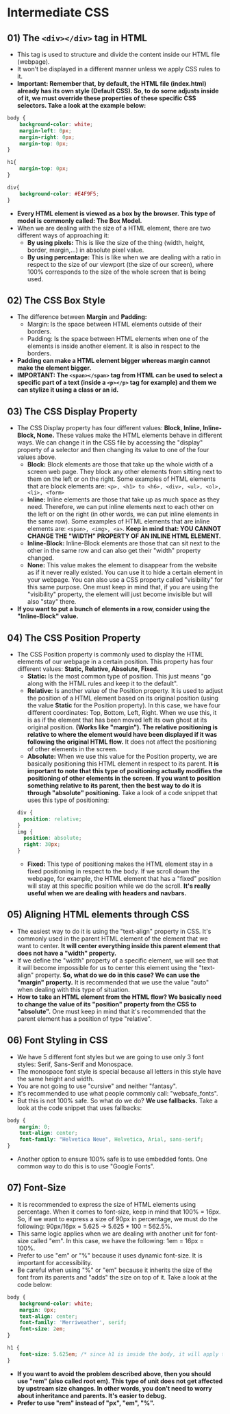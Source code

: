 # Intermediate CSS

## 01) The ```<div></div>``` tag in HTML
* This tag is used to structure and divide the content inside our HTML file (webpage).
* It won't be displayed in a different manner unless we apply CSS rules to it.
* __Important: Remember that, by default, the HTML file (index.html) already has its own style (Default CSS). So, to do some adjusts inside of it, we must override these properties of these specific CSS selectors. Take a look at the example below:__
```css
body {
    background-color: white;
    margin-left: 0px;
    margin-right: 0px;
    margin-top: 0px;
}

h1{
    margin-top: 0px;
}

div{
    background-color: #E4F9F5;
}
```
* __Every HTML element is viewed as a box by the browser. This type of model is commonly called: The Box Model.__
* When we are dealing with the size of a HTML element, there are two different ways of approaching it:
  * __By using pixels:__ This is like the size of the thing (width, height, border, margin,...) in absolute pixel value.
  * __By using percentage:__ This is like when we are dealing with a ratio in respect to the size of our viewport (the size of our screen), where 100% corresponds to the size of the whole screen that is being used.

## 02) The CSS Box Style
* The difference between __Margin__ and __Padding:__
  * Margin: Is the space between HTML elements outside of their borders.
  * Padding: Is the space between HTML elements when one of the elements is inside another element. It is also in respect to the borders.
* __Padding can make a HTML element bigger whereas margin cannot make the element bigger.__
* __IMPORTANT: The ```<span></span>``` tag from HTML can be used to select a specific part of a text (inside a ```<p></p>``` tag for example) and them we can stylize it using a class or an id.__

## 03) The CSS Display Property
* The CSS Display property has four different values: __Block, Inline, Inline-Block, None.__ These values make the HTML elements behave in different ways. We can change it in the CSS file by accessing the "display" property of a selector and then changing its value to one of the four values above.
  * __Block:__ Block elements are those that take up the whole width of a screen web page. They block any other elements from sitting next to them on the left or on the right. Some examples of HTML elements that are block elements are: ```<p>, <h1> to <h6>, <div>, <ul>, <ol>, <li>, <form>```
  * __Inline:__ Inline elements are those that take up as much space as they need. Therefore, we can put inline elements next to each other on the left or on the right (in other words, we can put inline elements in the same row). Some examples of HTML elements that are inline elements are: ```<span>, <img>, <a>```. __Keep in mind that: YOU CANNOT CHANGE THE "WIDTH" PROPERTY OF AN INLINE HTML ELEMENT.__
  * __Inline-Block:__ Inline-Block elements are those that can sit next to the other in the same row and can also get their "width" property changed.
  * __None:__ This value makes the element to disappear from the website as if it never really existed. You can use it to hide a certain element in your webpage. You can also use a CSS property called "visibility" for this same purpose. One must keep in mind that, if you are using the "visibility" property, the element will just become invisible but will also "stay" there.
* __If you want to put a bunch of elements in a row, consider using the "Inline-Block" value.__
  
## 04) The CSS Position Property
* The CSS Position property is commonly used to display the HTML elements of our webpage in a certain position. This property has four different values: __Static, Relative, Absolute, Fixed.__ 
  * __Static:__ Is the most common type of position. This just means "go along with the HTML rules and keep it to the default".
  * __Relative:__ Is another value of the Position property. It is used to adjust the position of a HTML element based on its original position (using the value __Static__ for the Position property). In this case, we have four different coordinates: Top, Bottom, Left, Right. When we use this, it is as if the element that has been moved left its own ghost at its original position. __(Works like "margin"). The relative positioning is relative to where the element would have been displayed if it was following the original HTML flow.__ It does not affect the positioning of other elements in the screen.
  * __Absolute:__ When we use this value for the Position property, we are basically positioning this HTML element in respect to its parent. __It is important to note that this type of positioning actually modifies the positioning of other elements in the screen__. __If you want to position something relative to its parent, then the best way to do it is through "absolute" positioning.__ Take a look of a code snippet that uses this type of positioning:
  ```css
  div {
    position: relative;
  }
  img {
    position: absolute;
    right: 30px;
  }
  ```
  * __Fixed:__ This type of positioning makes the HTML element stay in a fixed positioning in respect to the body. If we scroll down the webpage, for example, the HTML element that has a "fixed" position will stay at this specific position while we do the scroll. __It's really useful when we are dealing with headers and navbars.__

## 05) Aligning HTML elements through CSS
* The easiest way to do it is using the "text-align" property in CSS. It's commonly used in the parent HTML element of the element that we want to center. __It will center everything inside this parent element that does not have a "width" property.__
* If we define the "width" property of a specific element, we will see that it will become impossible for us to center this element using the "text-align" property. __So, what do we do in this case? We can use the "margin" property.__ It is recommended that we use the value "auto" when dealing with this type of situation.
* __How to take an HTML element from the HTML flow? We basically need to change the value of its "position" property from the CSS to "absolute".__ One must keep in mind that it's recommended that the parent element has a position of type "relative".

## 06) Font Styling in CSS
* We have 5 different font styles but we are going to use only 3 font styles: Serif, Sans-Serif and Monospace. 
* The monospace font style is special because all letters in this style have the same height and width.
* You are not going to use "cursive" and neither "fantasy".
* It's recommended to use what people commonly call: "websafe_fonts".
* But this is not 100% safe. So what do we do? __We use fallbacks.__ Take a look at the code snippet that uses fallbacks:
```css
body {
    margin: 0;
    text-align: center;
    font-family: "Helvetica Neue", Helvetica, Arial, sans-serif;
}
```
* Another option to ensure 100% safe is to use embedded fonts. One common way to do this is to use "Google Fonts".

## 07) Font-Size
* It is recommended to express the size of HTML elements using percentage. When it comes to font-size, keep in mind that 100% = 16px. So, if we want to express a size of 90px in percentage, we must do the following: 90px/16px = 5.625 -> 5.625 * 100 = 562.5%.
* This same logic applies when we are dealing with another unit for font-size called "em". In this case, we have the following: 1em = 16px = 100%.
* Prefer to use "em" or "%" because it uses dynamic font-size. It is important for accessibility.
* Be careful when using "%" or "em" because it inherits the size of the font from its parents and "adds" the size on top of it. Take a look at the code below:
```css
body {
    background-color: white;
    margin: 0px;
    text-align: center;
    font-family: 'Merriweather', serif;
    font-size: 2em;
}

h1 {
    font-size: 5.625em; /* since h1 is inside the body, it will apply the "2em" font-size and it will also apply on top of it the font-size of "5.625em". So, in the end, the font-size of h1 will be greater than "5.625em". */
}
```
* __If you want to avoid the problem described above, then you should use "rem" (also called root em). This type of unit does not get affected by upstream size changes. In other words, you don't need to worry about inheritance and parents. It's easier to debug.__
* __Prefer to use "rem" instead of "px", "em", "%".__
